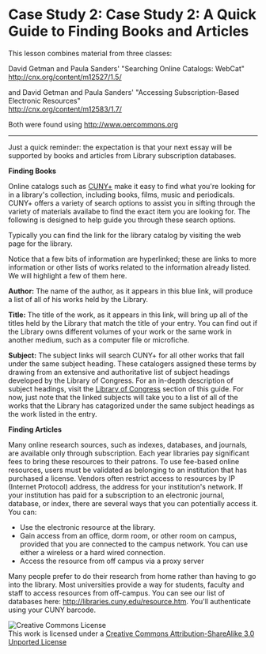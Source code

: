 # Case Study 2: Case Study 2: A Quick Guide to Finding Books and Articles

This lesson combines material from three classes:

David Getman and Paula Sanders' "Searching Online Catalogs: WebCat"  
<http://cnx.org/content/m12527/1.5/>

and
David Getman and Paula Sanders' "Accessing Subscription-Based Electronic Resources"  
<http://cnx.org/content/m12583/1.7/>

Both were found using <http://www.oercommons.org>

---
Just a quick reminder: the expectation is that your next essay will be supported by books and articles from Library subscription databases.

**Finding Books**

Online catalogs such as [CUNY+](http://apps.appl.cuny.edu:83/F?func=find-b-0) make it easy to find what you're looking for in a library's collection, including books, films, music and periodicals. CUNY+ offers a variety of search options to assist you in sifting through the variety of materials availabe to find the exact item you are looking for. The following is designed to help guide you through these search options.

Typically you can find the link for the library catalog by visiting the web page for the library.

Notice that a few bits of information are hyperlinked; these are links to more information or other lists of works related to the information already listed. We will highlight a few of them here.

**Author:** The name of the author, as it appears in this blue link, will produce a list of all of his works held by the Library.

**Title:** The title of the work, as it appears in this link, will bring up all of the titles held by the Library that match the title of your entry. You can find out if the Library owns different volumes of your work or the same work in another medium, such as a computer file or microfiche.

**Subject:** The subject links will search CUNY+ for all other works that fall under the same subject heading. These catalogers assigned these terms by drawing from an extensive and authoritative list of subject headings developed by the Library of Congress. For an in-depth description of subject headings, visit the [Library of Congress](http://cnx.org/content/m12585/latest/#loc) section of this guide. For now, just note that the linked subjects will take you to a list of all of the works that the Library has catagorized under the same subject headings as the work listed in the entry.

**Finding Articles**

Many online research sources, such as indexes, databases, and journals, are available only through subscription. Each year libraries pay significant fees to bring these resources to their patrons. To use fee-based online resources, users must be validated as belonging to an institution that has purchased a license. Vendors often restrict access to resources by IP (Internet Protocol) address, the address for your institution's network. If your institution has paid for a subscription to an electronic journal, database, or index, there are several ways that you can potentially access it. You can:

* Use the electronic resource at the library.
* Gain access from an office, dorm room, or other room on campus, provided that you are connected to the campus network. You can use either a wireless or a hard wired connection.
* Access the resource from off campus via a proxy server

Many people prefer to do their research from home rather than having to go into the library. Most universities provide a way for students, faculty and staff to access resources from off-campus. You can see our list of databases here: <http://libraries.cuny.edu/resource.htm>. You'll authenticate using your CUNY barcode.


![Creative Commons License](http://i.creativecommons.org/l/by-sa/3.0/88x31.png)  
This work is licensed under a [Creative Commons Attribution-ShareAlike 3.0 Unported License](http://creativecommons.org/licenses/by-sa/3.0/deed.en_US)
